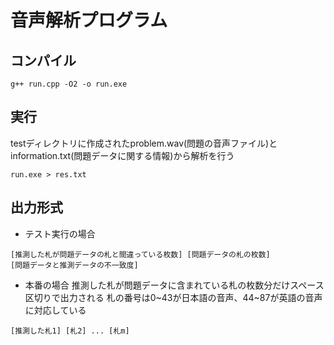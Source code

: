 # 音声解析プログラム

## コンパイル
```
g++ run.cpp -O2 -o run.exe
```

## 実行
testディレクトリに作成されたproblem.wav(問題の音声ファイル)とinformation.txt(問題データに関する情報)から解析を行う
```
run.exe > res.txt
```

## 出力形式
- テスト実行の場合
```
[推測した札が問題データの札と間違っている枚数] [問題データの札の枚数]
[問題データと推測データの不一致度]
```
- 本番の場合
推測した札が問題データに含まれている札の枚数分だけスペース区切りで出力される
札の番号は0~43が日本語の音声、44~87が英語の音声に対応している
```
[推測した札1] [札2] ... [札m]
```